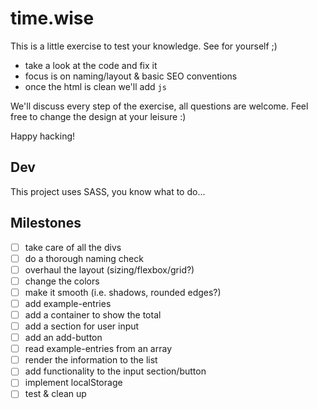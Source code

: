 # time.wise

This is a little exercise to test your knowledge. See for yourself ;)

- take a look at the code and fix it
- focus is on naming/layout & basic SEO conventions
- once the html is clean we'll add `js`

We'll discuss every step of the exercise, all questions are welcome.
Feel free to change the design at your leisure :)

Happy hacking!

## Dev

This project uses SASS, you know what to do...

## Milestones

- [ ] take care of all the divs
- [ ] do a thorough naming check
- [ ] overhaul the layout (sizing/flexbox/grid?)
- [ ] change the colors
- [ ] make it smooth (i.e. shadows, rounded edges?)
- [ ] add example-entries
- [ ] add a container to show the total
- [ ] add a section for user input
- [ ] add an add-button
- [ ] read example-entries from an array
- [ ] render the information to the list
- [ ] add functionality to the input section/button
- [ ] implement localStorage
- [ ] test & clean up
